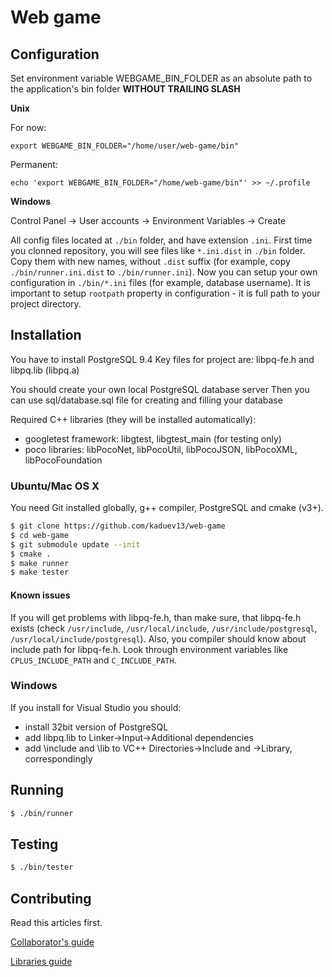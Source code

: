 # Web game

## Configuration

Set environment variable WEBGAME_BIN_FOLDER as an absolute path to the application's bin folder **WITHOUT TRAILING SLASH**

**Unix**

For now:

`export WEBGAME_BIN_FOLDER="/home/user/web-game/bin"`

Permanent:

`echo 'export WEBGAME_BIN_FOLDER="/home/web-game/bin"' >> ~/.profile`

**Windows**

Control Panel -> User accounts -> Environment Variables -> Create

All config files located at `./bin` folder, and have extension `.ini`. First time you clonned repository,
 you will see files like `*.ini.dist` in `./bin` folder. Copy them with new names, without `.dist` suffix
 (for example, copy `./bin/runner.ini.dist` to `./bin/runner.ini`). Now you can setup your own configuration
 in `./bin/*.ini` files (for example, database username).
 It is important to setup `rootpath` property in configuration - it is full path to your project directory.

## Installation

You have to install PostgreSQL 9.4
Key files for project are: libpq-fe.h and libpq.lib (libpq.a)

You should create your own local PostgreSQL database server
Then you can use sql/database.sql file for creating and filling your database

Required C++ libraries (they will be installed automatically):

- googletest framework: libgtest, libgtest_main (for testing only)
- poco libraries: libPocoNet, libPocoUtil, libPocoJSON, libPocoXML, libPocoFoundation

### Ubuntu/Mac OS X

You need Git installed globally, g++ compiler, PostgreSQL and cmake (v3+).

```sh
$ git clone https://github.com/kaduev13/web-game
$ cd web-game
$ git submodule update --init
$ cmake .
$ make runner
$ make tester
```

#### Known issues

If you will get problems with libpq-fe.h, than make sure, that libpq-fe.h exists (check `/usr/include`, `/usr/local/include`, `/usr/include/postgresql`, `/usr/local/include/postgresql`).
Also, you compiler should know about include path for libpq-fe.h. Look through environment variables like
`CPLUS_INCLUDE_PATH` and `C_INCLUDE_PATH`.

### Windows

If you install for Visual Studio you should:
- install 32bit version of PostgreSQL
- add libpq.lib to Linker->Input->Additional dependencies
- add <pgsql install path>\include and \lib to VC++ Directories->Include and ->Library, correspondingly

## Running

```sh
$ ./bin/runner
```

## Testing

```sh
$ ./bin/tester
```

## Contributing

Read this articles first.

[Collaborator's guide](https://github.com/kaduev13/web-game/wiki/Collaborator's-guide)

[Libraries guide](doc/LibrariesGuide.md)



